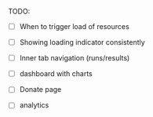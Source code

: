 TODO:

 - [ ] When to trigger load of resources
 - [ ] Showing loading indicator consistently
 - [ ] Inner tab navigation (runs/results)
 - [ ] dashboard with charts
 - [ ] Donate page
 - [ ] analytics
 
